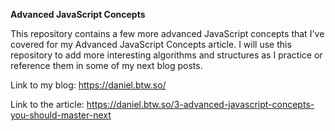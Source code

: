 **Advanced JavaScript Concepts**

This repository contains a few more advanced JavaScript concepts that I've covered for my Advanced JavaScript Concepts article.
I will use this repository to add more interesting algorithms and structures as I practice or reference them in some of my next blog posts.

Link to my blog:
https://daniel.btw.so/

Link to the article:
https://daniel.btw.so/3-advanced-javascript-concepts-you-should-master-next
